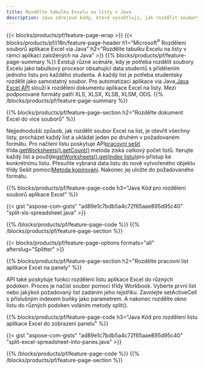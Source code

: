 ```yaml
---
title: Rozdělte tabulku Excelu na listy v Java
description: Java zdrojové kódy, které vysvětlují, jak rozdělit soubory Microsoft Excel do více dokumentů pomocí knihovny Excel Java
---
```

{{< blocks/products/pf/feature-page-wrap >}}
{{< blocks/products/pf/i18n/feature-page-header h1="Microsoft<sup>&reg;</sup> Rozdělení souborů aplikace Excel via Java" h2="Rozdělte tabulku Excelu na listy v rámci aplikací založených na Java" >}}
{{% blocks/products/pf/feature-page-summary %}}
 Existují různé scénáře, kdy je potřeba rozdělit soubory Excelu jako tabulkový procesor obsahující data studentů s přidělením jednoho listu pro každého studenta. A každý list je potřeba studentsky rozdělit jako samostatný soubor. Pro automatizaci aplikace via Java,[Java Excel API](/cells/cs/java/) slouží k rozdělení dokumentu aplikace Excel na listy. Mezi podporované formáty patří XLS, XLSX, XLSB, XLSM, ODS.
{{% /blocks/products/pf/feature-page-summary %}}

{{% blocks/products/pf/feature-page-section h2="Rozdělte dokument Excel do více souborů" %}}

 Nejjednodušší způsob, jak rozdělit soubor Excel na list, je otevřít všechny listy, procházet každý list a ukládat jeden po druhém v požadovaném formátu. Pro načtení listu poskytuje API[pracovní sešit](https://reference.aspose.com/cells/java/com.aspose.cells/Workbook) třída.[getWorksheets().getCount()](https://reference.aspose.com/cells/java/com.aspose.cells/worksheetcollection#Count) metoda získá celkový počet listů. Iterujte každý list a použijte[getWorksheets().get(index listu)](https://reference.aspose.com/cells/java/com.aspose.cells/worksheetcollection#get)pro přístup ke konkrétnímu listu. Přesuňte vybraná data listu do nově vytvořeného objektu třídy Sešit pomocí[Metoda kopírování](https://reference.aspose.com/cells/java/com.aspose.cells/workbook#copy(com.aspose.cells.Workbook)). Nakonec jej uložte do požadovaného formátu.

{{% blocks/products/pf/feature-page-code h3="Java Kód pro rozdělení souborů aplikace Excel" %}}

{{< gist "aspose-com-gists" "ad89e1c7bdb5a4c72f65aae895d95c40" "split-xls-spreadsheet.java" >}}

{{% /blocks/products/pf/feature-page-code %}}
{{% /blocks/products/pf/feature-page-section %}}

{{< blocks/products/pf/feature-page-options formats="all" afterslug="Splitter" >}}

{{% blocks/products/pf/feature-page-section h2="Rozdělte pracovní list aplikace Excel na panely" %}}

API také poskytuje funkci rozdělení listu aplikace Excel do různých podoken. Proces je načíst soubor pomocí třídy Workbook. Vyberte první list nebo jakýkoli požadovaný list zadáním jeho rejstříku. Zavolejte setActiveCell s příslušným indexem buňky jako parametrem. A nakonec rozdělte okno listu do různých podoken voláním metody split().

{{% blocks/products/pf/feature-page-code h3="Java Kód pro rozdělení listu aplikace Excel do zobrazení panelu" %}}

{{< gist "aspose-com-gists" "ad89e1c7bdb5a4c72f65aae895d95c40" "split-excel-spreadsheet-into-panes.java" >}}

{{% /blocks/products/pf/feature-page-code %}}
{{% /blocks/products/pf/feature-page-section %}}
